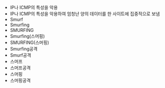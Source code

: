 ﻿- IP나 ICMP의 특성을 악용
- IP나 ICMP의 특성을 악용하여 엄청난 양의 데이터를 한 사이트에 집중적으로 보냄
- Smurf
- Smurfing
- SMURFING
- Smurfing(스머핑)
- SMURFING(스머핑)
- Smurfing공격
- Smurf공격
- 스머프
- 스머프공격
- 스머핑
- 스머핑공격
